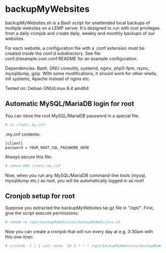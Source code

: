 # backupMyWebsites
backupMyWebsites.sh is a Bash script for unattended local backups of multiple websites on a LEMP server. It's designed to run with root privileges from a daily cronjob and create daily, weekly and monthly backups of our websites.

For each website, a configuration file with a .conf extension must be created inside the conf.d subdirectory. See file conf.d/example.com.conf.README for an example configuration.

Dependencies: Bash, GNU coreutils, systemd, nginx, php5-fpm, rsync, mysqldump, gzip. With some modifications, it should work for other shells, init systems, Apache instead of nginx etc.

Tested on: Debian GNU/Linux 8.4 amd64

## Automatic MySQL/MariaDB login for root
You can store the root MySQL/MariaDB password in a special file:
```bash
# vi /root/.my.cnf
```

.my.cnf contents:
```
[client]
password = YOUR_ROOT_SQL_PASSWORD_HERE
```

Always secure this file:
```bash
# chmod 600 /root/.my.cnf
```

Now, when you run any MySQL/MariaDB command-line tools (mysql, mysqldump etc.) as root, you will be automatically logged in as root!

## Cronjob setup for root
Suppose you extracted the backupMyWebsites tar.gz file in "/opt/". First, give the script execute permissions:
```bash
# chmod +x /opt/backupMyWebsites/backupMyWebsites.sh
```

Now you can create a cronjob that will run every day at e.g. 3:30am with this one-liner:
```bash
# crontab -l | { cat; echo '30 3 * * * /opt/backupMyWebsites/backupMyWebsites.sh'; } | crontab -
```
